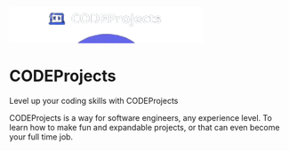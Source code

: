 ![](https://github.com/jasjs1/CODEProjects/blob/1847d8a0d84cb7de61247ecadb8b3060e3501abf/assets/GITHUB-READMEIMAGE.png)

# CODEProjects
Level up your coding skills with CODEProjects

CODEProjects is a way for software engineers, any experience level. To learn how to make fun and expandable projects, or that can even become your full time job.
